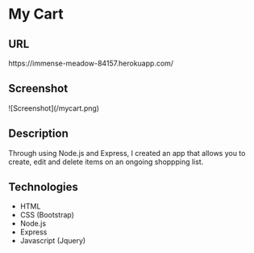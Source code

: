 <h1>My Cart</h1>

<h2>URL</h2>
https://immense-meadow-84157.herokuapp.com/

<br>

<h2>Screenshot</h2>
![Screenshot](/mycart.png)

<h2>Description</h2>
Through using Node.js and Express, I created an app that allows you to create, edit and delete items on an ongoing shoppping list. 

<h2>Technologies</h2>
<ul>
<li>HTML</li>
<li>CSS (Bootstrap)</li>
<li>Node.js</li>
<li>Express</li>
<li>Javascript (Jquery)</li>
</ul>
